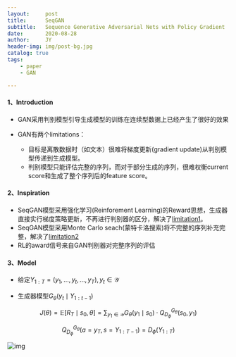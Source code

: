 ```yaml
---
layout:     post
title:      SeqGAN 
subtitle:   Sequence Generative Adversarial Nets with Policy Gradient
date:       2020-08-28
author:     JY
header-img: img/post-bg.jpg
catalog: true
tags:
    - paper
    - GAN

---
```




#### 1、Introduction

- GAN采用判别模型引导生成模型的训练在连续型数据上已经产生了很好的效果

- GAN有两个limitations：

  - 目标是离散数据时（如文本）很难将梯度更新(gradient update)从判别模型传递到生成模型。
  - 判别模型只能评估完整的序列，而对于部分生成的序列，很难权衡current score和生成了整个序列后的feature score。

  

#### 2、Inspiration

- SeqGAN模型采用强化学习(Reinforement Learning)的Reward思想，生成器直接实行梯度策略更新，不再进行判别器的区分，解决了<u>limitation1</u>。
- SeqGAN模型采用Monte Carlo seach(蒙特卡洛搜索)将不完整的序列补充完整，解决了<u>limitation2</u>
- RL的award信号来自GAN判别器对完整序列的评估



#### 3、Model 

- 给定$Y_{1: T}=\left(y_{1}, \dots, y_{t}, \dots, y_{T}\right), y_{t} \in \mathcal{Y}$



- 生成器模型$G_{\theta}\left(y_{t} \mid Y_{1: t-1}\right)$


$$
J(\theta)=\mathbb{E}\left[R_{T} \mid s_{0}, \theta\right]=\sum_{y_{1} \in \mathcal{Y}} G_{\theta}\left(y_{1} \mid s_{0}\right) \cdot Q_{D_{\phi}}^{G_{\theta}}\left(s_{0}, y_{1}\right)
$$

$$
Q_{D_{\phi}}^{G_{\theta}}\left(a=y_{T}, s=Y_{1: T-1}\right)=D_{\phi}\left(Y_{1: T}\right)
$$

![img](https://github.com/ZJU-CVs/zju-cvs.github.io/raw/master/img/picture/SeqGAN.png)

